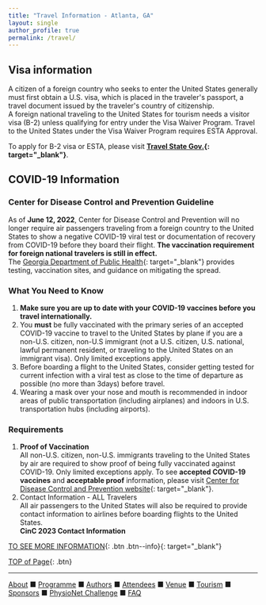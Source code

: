 ```yaml
---
title: "Travel Information - Atlanta, GA"
layout: single
author_profile: true
permalink: /travel/
---
```

## <a name="top"></a><a name="visa"></a>Visa information
A citizen of a foreign country who seeks to enter the United States generally must first obtain a U.S. visa, which is placed in the traveler's passport, a travel document issued by the traveler's country of citizenship.\
A foreign national traveling to the United States for tourism needs a visitor visa (B-2) unless qualifying for entry under the Visa Waiver Program. Travel to the United States under the Visa Waiver Program requires ESTA Approval.

To apply for B-2 visa or ESTA, please visit **[Travel State Gov.](https://travel.state.gov/content/travel/en/us-visas/tourism-visit.html){: target="_blank"}**.

## <a name="covid"></a>COVID-19 Information
### Center for Disease Control and Prevention Guideline
As of **June 12, 2022**, Center for Disease Control and Prevention will no longer require air passengers traveling from a foreign country to the United States to show a negative COVID-19 viral test or documentation of recovery from COVID-19 before they board their flight. **The vaccination requirement for foreign national travelers is still in effect.**\
The [Georgia Department of Public Health](https://dph.georgia.gov/){: target="_blank"} provides testing, vaccination sites, and guidance on mitigating the spread.
### What You Need to Know
1. **Make sure you are up to date with your COVID-19 vaccines before you travel internationally.**
2. You **must** be fully vaccinated with the primary series of an accepted COVID-19 vaccine to travel to the United States by plane if you are a non-U.S. citizen, non-U.S immigrant (not a U.S. citizen, U.S. national, lawful permanent resident, or traveling to the United States on an immigrant visa). Only limited exceptions apply.
3. Before boarding a flight to the United States, consider getting tested for current infection with a viral test as close to the time of departure as possible (no more than 3days) before travel.
4. Wearing a mask over your nose and mouth is recommended in indoor areas of public transportation (including airplanes) and indoors in U.S. transportation hubs (including airports).

### Requirements
1. **Proof of Vaccination**\
All non-U.S. citizen, non-U.S. immigrants traveling to the United States by air are required to show proof of being fully vaccinated against COVID-19. Only limited exceptions apply. To see **accepted COVID-19 vaccines** and **acceptable proof** information, please visit [Center for Disease Control and Prevention website](https://www.cdc.gov/coronavirus/2019-ncov/travelers/proof-of-vaccination.html#:~:text=Top%20of%20Page-,Accepted%20COVID%2D19%20Vaccines,-Accepted%20COVID%2D19){: target="_blank"}.
2. Contact Information - ALL Travelers\
All air passengers to the United States will also be required to provide contact information to airlines before boarding flights to the United States.\
**CinC 2023 Contact Information**

[TO SEE MORE INFORMATION](https://www.cdc.gov/coronavirus/2019-ncov/travelers/noncitizens-US-air-travel.html){: .btn .btn--info}{: target="_blank"}

[TOP of Page](#top){: .btn}

---

[About](../about/) &#9632; [Programme](../programme/) &#9632; [Authors](../authors) &#9632; [Attendees](../attendees/) &#9632; [Venue](../venue/) &#9632; [Tourism](../tourism/) &#9632; [Sponsors](../sponsors/) &#9632; [PhysioNet Challenge](../challenge/) &#9632; [FAQ](../faq/)
